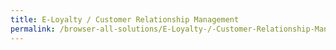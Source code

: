 ```yaml
---
title: E-Loyalty / Customer Relationship Management
permalink: /browser-all-solutions/E-Loyalty-/-Customer-Relationship-Management
---
```


